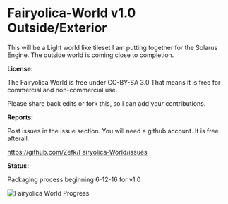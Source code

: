 # Fairyolica-World v1.0 Outside/Exterior
This will be a Light world like tileset I am putting together for the Solarus Engine. The outside world is coming close to completion.  

**License:** 

The Fairyolica World is free under CC-BY-SA 3.0 That means it is free for commercial and non-commercial use.

Please share back edits or fork this, so I can add your contributions.

**Reports:**

Post issues in the issue section. You will need a github account. It is free afterall.

https://github.com/Zefk/Fairyolica-World/issues

**Status:** 

Packaging process beginning 6-12-16 for v1.0 

![Fairyolica World Progress](http://s33.postimg.org/5vwatpy6n/Fairyolica_World_tiles.png)
